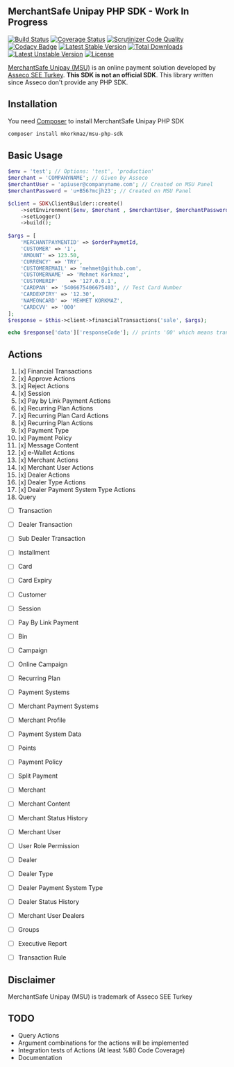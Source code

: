 ## MerchantSafe Unipay PHP SDK - Work In Progress

[![Build Status](https://api.travis-ci.org/mkorkmaz/msu-php-sdk.svg?branch=master)](https://travis-ci.org/mkorkmaz/msu-php-sdk) [![Coverage Status](https://coveralls.io/repos/github/mkorkmaz/msu-php-sdk/badge.svg?branch=master)](https://coveralls.io/github/mkorkmaz/msu-php-sdk?branch=master) [![Scrutinizer Code Quality](https://scrutinizer-ci.com/g/mkorkmaz/msu-php-sdk/badges/quality-score.png?b=master)](https://scrutinizer-ci.com/g/mkorkmaz/msu-php-sdk/) [![Codacy Badge](https://api.codacy.com/project/badge/Grade/3f47b0ec1eb8496cbc3d79c6fdbba417)](https://www.codacy.com/app/mehmet/msu-php-sdk?utm_source=github.com&amp;utm_medium=referral&amp;utm_content=mkorkmaz/msu-php-sdk&amp;utm_campaign=Badge_Grade) [![Latest Stable Version](https://poser.pugx.org/mkorkmaz/msu-php-sdk/v/stable)](https://packagist.org/packages/mkorkmaz/msu-php-sdk) [![Total Downloads](https://poser.pugx.org/mkorkmaz/msu-php-sdk/downloads)](https://packagist.org/packages/mkorkmaz/msu-php-sdk) [![Latest Unstable Version](https://poser.pugx.org/mkorkmaz/msu-php-sdk/v/unstable)](https://packagist.org/packages/mkorkmaz/msu-php-sdk) [![License](https://poser.pugx.org/mkorkmaz/msu-php-sdk/license)](https://packagist.org/packages/mkorkmaz/msu-php-sdk)

[MerchantSafe Unipay (MSU)](https://merchantsafeunipay.com/msu/api/v2/doc) is an online payment solution 
developed by [Asseco SEE Turkey](https://tr.asseco.com/). **This SDK is not an official SDK**. This library written 
since Asseco don't provide any PHP SDK.


## Installation

You need [Composer](https://getcomposer.org/) to install MerchantSafe Unipay PHP SDK

```bash
composer install mkorkmaz/msu-php-sdk
```

## Basic Usage

```php
$env = 'test'; // Options: 'test', 'production'
$merchant = 'COMPANYNAME'; // Given by Asseco
$merchantUser = 'apiuser@companyname.com'; // Created on MSU Panel
$merchantPassword = 'u+B56?mcjh23'; // Created on MSU Panel

$client = SDK\ClientBuilder::create()
    ->setEnvironment($env, $merchant , $merchantUser, $merchantPassword)
    ->setLogger()
    ->build();
    
$args = [
    'MERCHANTPAYMENTID' => $orderPaymetId,
    'CUSTOMER' => '1',
    'AMOUNT' => 123.50,
    'CURRENCY' => 'TRY',
    'CUSTOMEREMAIL' => 'mehmet@github.com',
    'CUSTOMERNAME' => 'Mehmet Korkmaz',
    'CUSTOMERIP'    => '127.0.0.1',
    'CARDPAN' => '5406675406675403', // Test Card Number
    'CARDEXPIRY' => '12.30',
    'NAMEONCARD' => 'MEHMET KORKMAZ',
    'CARDCVV' => '000'
];
$response = $this->client->financialTransactions('sale', $args);

echo $response['data']['responseCode']; // prints '00' which means transaction has been done successfully.

```

## Actions


1. [x] Financial Transactions
2. [x] Approve Actions
3. [x] Reject Actions
4. [x] Session
5. [x] Pay by Link Payment Actions
6. [x] Recurring Plan Actions
7. [x] Recurring Plan Card Actions
8. [x] Recurring Plan Actions
9. [x] Payment Type
10. [x] Payment Policy
11. [x] Message Content
12. [x] e-Wallet Actions
13. [x] Merchant Actions
14. [x] Merchant User Actions
15. [x] Dealer Actions
16. [x] Dealer Type Actions
17. [x] Dealer Payment System Type Actions
18. Query
  * [ ] Transaction 
  * [ ] Dealer Transaction
  * [ ] Sub Dealer Transaction
  * [ ] Installment
  * [ ] Card
  * [ ] Card Expiry
  * [ ] Customer
  * [ ] Session
  * [ ] Pay By Link Payment
  * [ ] Bin
  * [ ] Campaign
  * [ ] Online Campaign 
  * [ ] Recurring Plan
  * [ ] Payment Systems
  * [ ] Merchant Payment Systems
  * [ ] Merchant Profile
  * [ ] Payment System Data
  * [ ] Points
  * [ ] Payment Policy
  * [ ] Split Payment
  * [ ] Merchant
  * [ ] Merchant Content
  * [ ] Merchant Status History
  * [ ] Merchant User
  * [ ] User Role Permission
  * [ ] Dealer
  * [ ] Dealer Type
  * [ ] Dealer Payment System Type
  * [ ] Dealer Status History
  * [ ] Merchant User Dealers
  * [ ] Groups
  * [ ] Executive Report
  * [ ] Transaction Rule


## Disclaimer

MerchantSafe Unipay (MSU) is trademark of Asseco SEE Turkey

## TODO

- Query Actions
- Argument combinations for the actions will be implemented
- Integration tests of Actions (At least %80 Code Coverage)
- Documentation